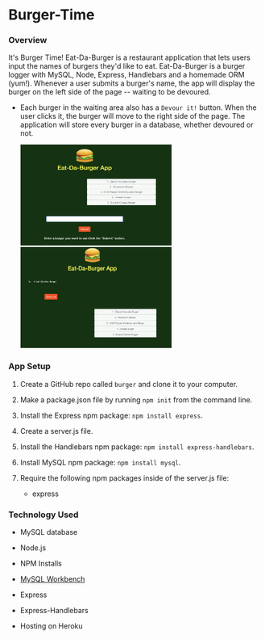# Burger-Time

### Overview
It's Burger Time! Eat-Da-Burger is a restaurant application that lets users input the names of burgers they'd like to eat. Eat-Da-Burger is a  burger logger with MySQL, Node, Express, Handlebars and a homemade ORM (yum!). Whenever a user submits a burger's name, the app will display the burger on the left side of the page -- waiting to be devoured.

* Each burger in the waiting area also has a `Devour it!` button. When the user clicks it, the burger will move to the right side of the page. The application will store every burger in a database, whether devoured or not.


  <img width="300" height="200" src="https://github.com/JohannaCasimirMahoney/Burger-Time/blob/master/Screen%20Shot%202.png">

  <img width="300" height="200" src="https://github.com/JohannaCasimirMahoney/Burger-Time/blob/master/Screen%20Shot%203.png">


### App Setup

1. Create a GitHub repo called `burger` and clone it to your computer.

2. Make a package.json file by running `npm init` from the command line.

3. Install the Express npm package: `npm install express`.

4. Create a server.js file.

5. Install the Handlebars npm package: `npm install express-handlebars`.

6. Install MySQL npm package: `npm install mysql`.

7. Require the following npm packages inside of the server.js file:
   * express



### Technology Used

* MySQL database

* Node.js

* NPM Installs

* <a href="https://devhints.io/mysql">MySQL Workbench</a>

* Express

* Express-Handlebars

* Hosting on Heroku
